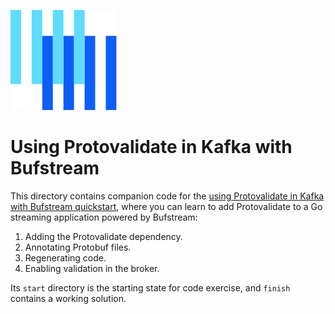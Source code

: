 ![The Buf logo](https://raw.githubusercontent.com/bufbuild/protovalidate/main/.github/buf-logo.svg)

# Using Protovalidate in Kafka with Bufstream

This directory contains companion code for the [using Protovalidate in Kafka with Bufstream quickstart][documentation], where you can learn to add Protovalidate to a Go streaming application powered by Bufstream:

1. Adding the Protovalidate dependency.
2. Annotating Protobuf files.
3. Regenerating code.
4. Enabling validation in the broker.

Its `start` directory is the starting state for code exercise, and `finish` contains a working solution.

[documentation]: https://buf.build/docs/protovalidate/how-to/bufstream
